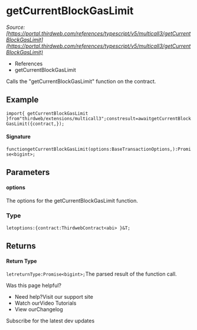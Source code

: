 # getCurrentBlockGasLimit

*Source: [https://portal.thirdweb.com/references/typescript/v5/multicall3/getCurrentBlockGasLimit](https://portal.thirdweb.com/references/typescript/v5/multicall3/getCurrentBlockGasLimit)*

* References
* getCurrentBlockGasLimit

Calls the "getCurrentBlockGasLimit" function on the contract.

## Example

`import{ getCurrentBlockGasLimit }from"thirdweb/extensions/multicall3";constresult=awaitgetCurrentBlockGasLimit({contract,});`
#### Signature

`functiongetCurrentBlockGasLimit(options:BaseTransactionOptions,):Promise<bigint>;`
## Parameters

#### options

The options for the getCurrentBlockGasLimit function.

### Type

`letoptions:{contract:ThirdwebContract<abi> }&T;`
## Returns

#### Return Type

`letreturnType:Promise<bigint>;`The parsed result of the function call.

Was this page helpful?

* Need help?Visit our support site
* Watch ourVideo Tutorials
* View ourChangelog

Subscribe for the latest dev updates

